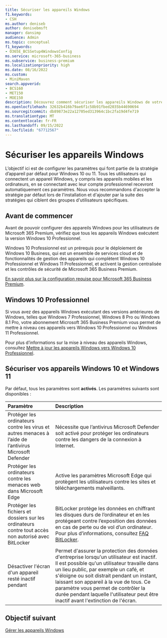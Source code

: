```yaml
---
title: Sécuriser les appareils Windows
f1.keywords:
- CSH
ms.author: deniseb
author: denisebmsft
manager: dansimp
audience: Admin
ms.topic: conceptual
f1_keywords:
- O365E_BCSSetup4WindowsConfig
ms.service: microsoft-365-business
ms.subservice: business-premium
ms.localizationpriority: high
ms.date: 08/16/2022
ms.custom:
- MiniMaven
search.appverid:
- BCS160
- MET150
- MOE150
description: Découvrez comment sécuriser les appareils Windows de votre entreprise à l’aide de paramètres intégrés.
ms.openlocfilehash: 32632b416b79ae6f1c58b91fbed2035b44690694
ms.sourcegitcommit: db89873e22a12705ed313964c1bc2fa19d4fe719
ms.translationtype: MT
ms.contentlocale: fr-FR
ms.lasthandoff: 09/15/2022
ms.locfileid: "67712567"
---
```

# <a name="secure-windows-devices"></a>Sécuriser les appareils Windows

L’objectif ici est de configurer les paramètres qui font partie de la stratégie d’appareil par défaut pour Windows 10 ou 11. Tous les utilisateurs qui connectent un appareil Windows, y compris les appareils mobiles et les ordinateurs, en se connectant avec leur compte professionnel recevront automatiquement ces paramètres. Nous vous recommandons d'accepter la stratégie par défaut lors de l'installation et d'ajouter par la suite des stratégies qui ciblent des groupes d'utilisateurs spécifiques.

## <a name="before-you-begin"></a>Avant de commencer

Avant de pouvoir configurer des appareils Windows pour les utilisateurs de Microsoft 365 Premium, vérifiez que tous les appareils Windows exécutent la version Windows 10 Professionnel.

Windows 10 Professionnel est un prérequis pour le déploiement de Windows 10 Business, qui est un ensemble de services cloud et de fonctionnalités de gestion des appareils qui complètent Windows 10 Professionnel et Windows 11 Professionnel, et activent la gestion centralisée et les contrôles de sécurité de Microsoft 365 Business Premium.

[En savoir plus sur la configuration requise pour Microsoft 365 Business Premium](https://www.microsoft.com/microsoft-365/business/microsoft-365-business-premium?activetab=pivot:techspecstab).

## <a name="windows-10-pro"></a>Windows 10 Professionnel

Si vous avez des appareils Windows exécutant des versions antérieures de Windows, telles que Windows 7 Professionnel, Windows 8 Pro ou Windows 8.1 Pro, votre abonnement Microsoft 365 Business Premium vous permet de mettre à niveau ces appareils vers Windows 10 Professionnel ou Windows 11 Professionnel.
  
Pour plus d’informations sur la mise à niveau des appareils Windows, consultez [Mettre à jour les appareils Windows vers Windows 10 Professionnel](m365bp-upgrade-windows-10-pro.md).

## <a name="secure-your-windows-10-and-11-devices"></a>Sécuriser vos appareils Windows 10 et Windows 11

Par défaut, tous les paramètres sont **activés**. Les paramètres suivants sont disponibles :

|Paramètre |Description |
|:-----|:-----|
|Protéger les ordinateurs contre les virus et autres menaces à l’aide de l’antivirus Microsoft Defender  |Nécessite que l’antivirus Microsoft Defender soit activé pour protéger les ordinateurs contre les dangers de la connexion à Internet.   |
|Protéger les ordinateurs contre les menaces web dans Microsoft Edge   |Active les paramètres Microsoft Edge qui protègent les utilisateurs contre les sites et téléchargements malveillants.  |
|Protéger les fichiers et dossiers sur les ordinateurs contre tout accès non autorisé avec BitLocker  |BitLocker protège les données en chiffrant les disques durs de l’ordinateur et en les protégeant contre l’exposition des données en cas de perte ou de vol d’un ordinateur. Pour plus d’informations, consultez [FAQ BitLocker](/windows/security/information-protection/bitlocker/bitlocker-frequently-asked-questions).  |
|Désactiver l'écran d'un appareil resté inactif pendant  |Permet d'assurer la protection des données d'entreprise lorsqu'un utilisateur est inactif. Il est possible qu'un utilisateur travaille dans un lieu public, par exemple un café, et s'éloigne ou soit distrait pendant un instant, laissant son appareil à la vue de tous. Ce paramètre vous permet de contrôler la durée pendant laquelle l'utilisateur peut être inactif avant l'extinction de l'écran.  |

## <a name="next-objective"></a>Objectif suivant

[Gérer les appareils Windows](m365bp-manage-windows-devices.md)
